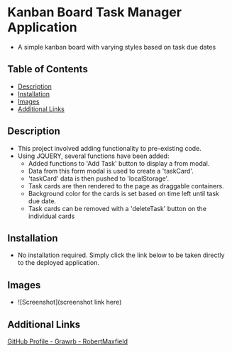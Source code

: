 # Kanban Board Task Manager Application

- A simple kanban board with varying styles based on task due dates

## Table of Contents
- [Description](#description)
- [Installation](#installation)
- [Images](#images)
- [Additional Links]()

## Description

- This project involved adding functionality to pre-existing code.
- Using JQUERY, several functions have been added:
    - Added functions to 'Add Task' button to display a from modal.
    - Data from this form modal is used to create a 'taskCard'.
    - 'taskCard' data is then pushed to 'localStorage'.
    - Task cards are then rendered to the page as draggable containers.
    - Background color for the cards is set based on time left until task due date.
    - Task cards can be removed with a 'deleteTask' button on the individual cards

## Installation

- No installation required. Simply click the link below to be taken directly to the deployed application.

   <Deployed app link>

## Images

- ![Screenshot](screenshot link here)

## Additional Links

<a href="https://github.com/Grawrb" alt="GitHub Profile Link">GitHub Profile - Grawrb - RobertMaxfield </a>